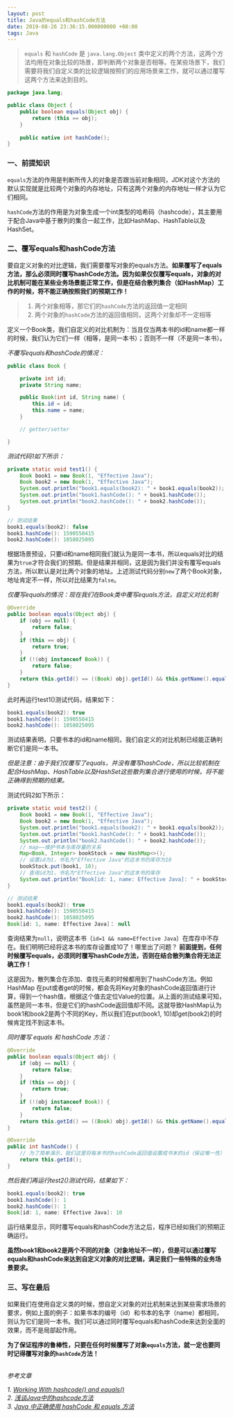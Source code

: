 ```yaml
---
layout: post
title: Java的equals和hashCode方法
date: 2019-08-26 23:36:15.000000000 +08:00
tags: Java
---
```


>`equals` 和 `hashCode` 是 `java.lang.Object` 类中定义的两个方法，这两个方法均用在对象比较的场景，即判断两个对象是否相等。在某些场景下，我们需要将我们自定义类的比较逻辑按照们的应用场景来工作，就可以通过覆写这两个方法来达到目的。

```java
package java.lang;

public class Object {
    public boolean equals(Object obj) {
        return (this == obj);
    }
    
    public native int hashCode();
}
```

### 一、前提知识

`equals`方法的作用是判断所传入的对象是否跟当前对象相同，JDK对这个方法的默认实现就是比较两个对象的内存地址，只有这两个对象的内存地址一样才认为它们相同。

`hashCode`方法的作用是为对象生成一个int类型的哈希码（hashcode），其主要用于配合Java中基于散列的集合一起工作，比如HashMap、HashTable以及HashSet。

### 二、覆写equals和hashCode方法

要自定义对象的对比逻辑，我们需要覆写对象的equals方法。**如果覆写了equals方法，那么必须同时覆写hashCode方法。因为如果仅仅覆写equals，对象的对比机制可能在某些业务场景能正常工作，但是在结合散列集合（如HashMap）工作的时候，将不能正确按照我们的预期工作！**

>1. 两个对象相等，那它们的`hashCode`方法的返回值一定相同
>2. 两个对象的`hashCode`方法的返回值相同，这两个对象却不一定相等

定义一个Book类，我们自定义的对比机制为：当且仅当两本书的id和name都一样的时候，我们认为它们一样（相等，是同一本书）；否则不一样（不是同一本书）。

*不覆写equals和hashCode的情况：*

```java
public class Book {

    private int id;
    private String name;

    public Book(int id, String name) {
        this.id = id;
        this.name = name;
    }

    // getter/setter

}
```

*测试代码1如下所示：*

```java
private static void test1() {
    Book book1 = new Book(1, "Effective Java");
    Book book2 = new Book(1, "Effective Java");
    System.out.println("book1.equals(book2): " + book1.equals(book2));
    System.out.println("book1.hashCode(): " + book1.hashCode());
    System.out.println("book2.hashCode(): " + book2.hashCode());
}

// 测试结果
book1.equals(book2): false
book1.hashCode(): 1590550415
book2.hashCode(): 1058025095
```

根据场景预设，只要id和name相同我们就认为是同一本书，所以equals对比的结果为`true`才符合我们的预期。但是结果并相同，这是因为我们并没有覆写equals方法，所以默认是对比两个对象的地址。上述测试代码分别`new`了两个Book对象，地址肯定不一样，所以对比结果为`false`。

*仅覆写equals的情况：现在我们在Book类中覆写equals方法，自定义对比机制*

```java
@Override
public boolean equals(Object obj) {
    if (obj == null) {
        return false;
    }
    if (this == obj) {
        return true;
    }
    if (!(obj instanceof Book)) {
        return false;
    }
    return this.getId() == ((Book) obj).getId() && this.getName().equals(((Book) obj).getName());
}
```

此时再运行test1()测试代码，结果如下：

```java
book1.equals(book2): true
book1.hashCode(): 1590550415
book2.hashCode(): 1058025095
```

测试结果表明，只要书本的id和name相同，我们自定义的对比机制已经能正确判断它们是同一本书。

*但是注意：由于我们仅覆写了equals，并没有覆写hashCode，所以比较机制在配合HashMap、HashTable以及HashSet这些散列集合进行使用的时候，将不能正确得到预期的结果。*

测试代码2如下所示：

```java
private static void test2() {
    Book book1 = new Book(1, "Effective Java");
    Book book2 = new Book(1, "Effective Java");
    System.out.println("book1.equals(book2): " + book1.equals(book2));
    System.out.println("book1.hashCode(): " + book1.hashCode());
    System.out.println("book2.hashCode(): " + book2.hashCode());
    // map——维护书本与库存量的关系
    Map<Book, Integer> bookStock = new HashMap<>();
    // 设置id为1，书名为"Effective Java"的这本书的库存为10
    bookStock.put(book1, 10);
    // 查询id为1，书名为"Effective Java"的这本书的库存
    System.out.println("Book[id: 1, name: Effective Java]: " + bookStock.get(book2));
}

// 测试结果
book1.equals(book2): true
book1.hashCode(): 1590550415
book2.hashCode(): 1058025095
Book[id: 1, name: Effective Java]： null
```

查询结果为`null`，说明这本书（`id=1 && name=Effective Java`）在库存中不存在。我们明明已经将这本书的库存设置成10了！哪里出了问题？
**前面提到，任何时候覆写equals，必须同时覆写hashCode方法，否则在结合散列集合将无法正确工作！**

这是因为，散列集合在添加、查找元素的时候都用到了hashCode方法。例如 HashMap 在put或者get的时候，都会先将Key对象的hashCode返回值进行计算，得到一个hash值，根据这个值去定位Value的位置。从上面的测试结果可知，虽然是同一本书，但是它们的hashCode返回值却不同。这就导致HashMap认为book1和book2是两个不同的Key，所以我们在put(book1, 10)却get(book2)的时候肯定找不到这本书。

*同时覆写 equals 和 hashCode 方法：*

```java
@Override
public boolean equals(Object obj) {
    if (obj == null) {
        return false;
    }
    if (this == obj) {
        return true;
    }
    if (!(obj instanceof Book)) {
        return false;
    }
    return this.getId() == ((Book) obj).getId() && this.getName().equals(((Book) obj).getName());
}

@Override
public int hashCode() {
    // 为了简单演示，我们这里将每本书的hashCode返回值设置成书本的id（保证唯一性）
    return this.getId();
}
```

*然后我们再运行test2()测试代码，结果如下：*

```java
book1.equals(book2): true
book1.hashCode(): 1
book2.hashCode(): 1
Book[id: 1, name: Effective Java]: 10
```

运行结果显示，同时覆写equals和hashCode方法之后，程序已经如我们的预期正确运行。

**虽然book1和book2是两个不同的对象（对象地址不一样），但是可以通过覆写equals和hashCode来达到自定义对象的对比逻辑，满足我们一些特殊的业务场景要求。**

### 三、写在最后

如果我们在使用自定义类的时候，想自定义对象的对比机制来达到某些需求场景的要求，例如上面的例子：如果书本的编号（id）和书本的名字（name）都相同，则认为它们是同一本书。我们可以通过同时覆写equals和hashCode来达到全面的效果，而不是局部起作用。

**为了保证程序的鲁棒性，只要在任何时候覆写了对象`equals`方法，就一定也要同时记得覆写对象的`hashCode`方法！**
<br /><br />

*参考文章*

*1. [Working With hashcode() and equals()](https://dzone.com/articles/working-with-hashcode-and-equals-in-java)* <br />
*2. [浅谈Java中的hashcode方法](https://www.cnblogs.com/dolphin0520/p/3681042.html)* <br />
*3. [Java 中正确使用 hashCode 和 equals 方法](https://www.oschina.net/question/82993_75533)*